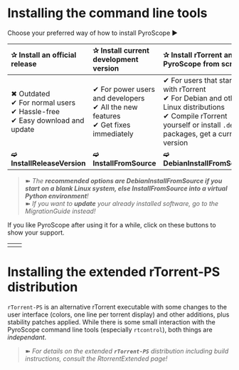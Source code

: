 # Installing the command line tools #

Choose your preferred way of how to install PyroScope ►

| ✰ Install an official release | **✰ Install current development version** | **✰ Install rTorrent and PyroScope from scratch** |
|:--------------------------------|:--------------------------------------------|:----------------------------------------------------|
| ✖ Outdated<br />✔ For normal users <br />✔ Hassle-free <br />✔ Easy download and update | ✔ For power users and developers <br />✔ All the new features <br />✔ Get fixes immediately | ✔ For users that start out with rTorrent <br />✔ For Debian and other Linux distributions <br />✔ Compile rTorrent yourself or install `.deb` packages, get a current version |
| **➫ InstallReleaseVersion** | **➫ InstallFromSource** | **➫ DebianInstallFromSource** |

> ➽ _The **recommended options are DebianInstallFromSource if you start on a blank Linux system, else InstallFromSource into a virtual Python environment**!_
> <br />
> ➽ _If you want to **update** your already installed software, go to the MigrationGuide instead!_

If you like PyroScope after using it for a while, click on these buttons to show your support.
<table border='0'><tr valign='middle'>
<td></td>
<td><wiki:gadget url="http://www.ohloh.net/p/346666/widgets/project_users_logo.xml" height="43"  border="0" /></td>
</tr></table>


# Installing the extended rTorrent-PS distribution #
`rTorrent-PS` is an alternative rTorrent executable with some changes to the user interface (colors, one line per torrent display) and other additions, plus stability patches applied. While there is some small interaction with the PyroScope command line tools (especially `rtcontrol`), both things are _independant_.

> ➽ _For details on the extended **`rTorrent-PS`** distribution including build instructions, consult the RtorrentExtended page!_